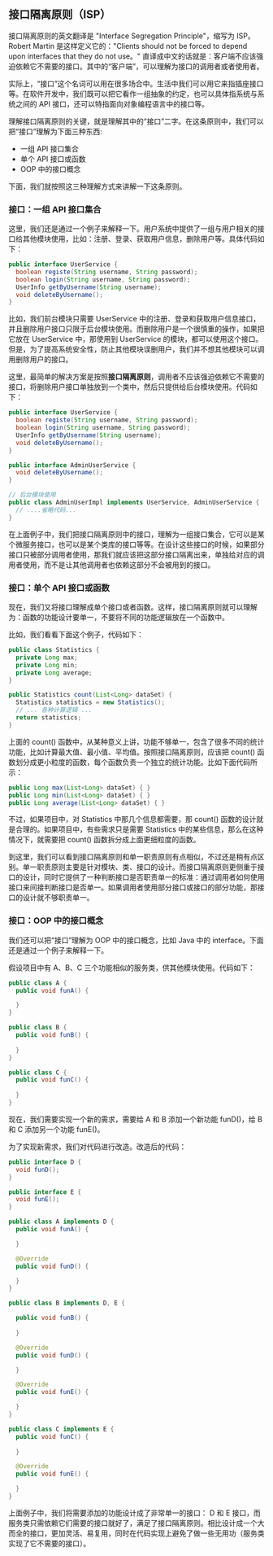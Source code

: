 ## 接口隔离原则（ISP）

接口隔离原则的英文翻译是 "Interface Segregation Principle"，缩写为 ISP。 Robert Martin 是这样定义它的："Clients should not be forced to depend upon interfaces that they do not use。" 直译成中文的话就是：客户端不应该强迫依赖它不需要的接口。其中的“客户端”，可以理解为接口的调用者或者使用者。

实际上，“接口”这个名词可以用在很多场合中。生活中我们可以用它来指插座接口等。在软件开发中，我们既可以把它看作一组抽象的约定，也可以具体指系统与系统之间的 API 接口，还可以特指面向对象编程语言中的接口等。

理解接口隔离原则的关键，就是理解其中的“接口”二字。在这条原则中，我们可以把“接口”理解为下面三种东西:
- 一组 API 接口集合
- 单个 API 接口或函数
- OOP 中的接口概念

下面，我们就按照这三种理解方式来讲解一下这条原则。

### 接口：一组 API 接口集合

这里，我们还是通过一个例子来解释一下。用户系统中提供了一组与用户相关的接口给其他模块使用，比如：注册、登录、获取用户信息，删除用户等。具体代码如下：

```java
public interface UserService {
  boolean registe(String username, String password);
  boolean login(String username, String password);
  UserInfo getByUsername(String username);
  void deleteByUsername();
}
```

比如，我们前台模块只需要 UserService 中的注册、登录和获取用户信息接口，并且删除用户接口只限于后台模块使用。而删除用户是一个很慎重的操作，如果把它放在 UserService 中，那使用到 UserService 的模块，都可以使用这个接口。但是，为了提高系统安全性，防止其他模块误删用户，我们并不想其他模块可以调用删除用户的接口。

这里，最简单的解决方案是按照**接口隔离原则**，调用者不应该强迫依赖它不需要的接口，将删除用户接口单独放到一个类中，然后只提供给后台模块使用。代码如下：

```java
public interface UserService {
  boolean registe(String username, String password);
  boolean login(String username, String password);
  UserInfo getByUsername(String username);
  void deleteByUsername();
}

public interface AdminUserService {
  void deleteByUsername();
}

// 后台模块使用
public class AdminUserImpl implements UserService, AdminUserService {
  // ....省略代码...
}
```

在上面例子中，我们把接口隔离原则中的接口，理解为一组接口集合，它可以是某个微服务接口，也可以是某个类库的接口等等。在设计这些接口的时候，如果部分接口只被部分调用者使用，那我们就应该把这部分接口隔离出来，单独给对应的调用者使用，而不是让其他调用者也依赖这部分不会被用到的接口。

### 接口：单个 API 接口或函数

现在，我们又将接口理解成单个接口或者函数。这样，接口隔离原则就可以理解为：函数的功能设计要单一，不要将不同的功能逻辑放在一个函数中。

比如，我们看看下面这个例子，代码如下：

```java
public class Statistics {
  private Long max;
  private Long min;
  private Long average;
}

public Statistics count(List<Long> dataSet) {
  Statistics statistics = new Statistics();
  // ... 各种计算逻辑 ...
  return statistics;
}
```

上面的 count() 函数中，从某种意义上讲，功能不够单一，包含了很多不同的统计功能，比如计算最大值、最小值、平均值。按照接口隔离原则，应该把 count() 函数划分成更小粒度的函数，每个函数负责一个独立的统计功能。比如下面代码所示：

```java
public Long max(List<Long> dataSet) { }
public Long min(List<Long> dataSet) { }
public Long average(List<Long> dataSet) { }
```

不过，如果项目中，对 Statistics 中那几个信息都需要，那 count() 函数的设计就是合理的。如果项目中，有些需求只是需要 Statistics 中的某些信息，那么在这种情况下，就需要把 count() 函数拆分成上面更细粒度的函数。

到这里，我们可以看到接口隔离原则和单一职责原则有点相似，不过还是稍有点区别。单一职责原则主要是针对模块、类、接口的设计。而接口隔离原则更侧重于接口的设计，同时它提供了一种判断接口是否职责单一的标准：通过调用者如何使用接口来间接判断接口是否单一。如果调用者使用部分接口或接口的部分功能，那接口的设计就不够职责单一。

### 接口：OOP 中的接口概念

我们还可以把“接口”理解为 OOP 中的接口概念，比如 Java 中的 interface。下面还是通过一个例子来解释一下。

假设项目中有 A、B、C 三个功能相似的服务类，供其他模块使用。代码如下：

```java
public class A {
  public void funA() {

  }
}

public class B {
  public void funB() {
    
  }
}

public class C {
  public void funC() {
    
  }
}
```
现在，我们需要实现一个新的需求，需要给 A 和 
B 添加一个新功能 funD()，给 B 和 C 添加另一个功能 funE()。

为了实现新需求，我们对代码进行改造。改造后的代码：

```java
public interface D {
  void funD();
}

public interface E {
  void funE();
}

public class A implements D {
  public void funA() {

  }

  @Override
  public void funD() {

  }
}

public class B implements D, E {

  public void funB() {
    
  }

  @Override
  public void funD() {

  }

  @Override
  public void funE() {

  }
}

public class C implements E {
  public void funC() {
    
  }

  @Override
  public void funE() {

  }
}
```

上面例子中，我们将需要添加的功能设计成了非常单一的接口： D 和 E 接口，而服务类只需依赖它们需要的接口就好了，满足了接口隔离原则。相比设计成一个大而全的接口，更加灵活、易复用，同时在代码实现上避免了做一些无用功（服务类实现了它不需要的接口）。


